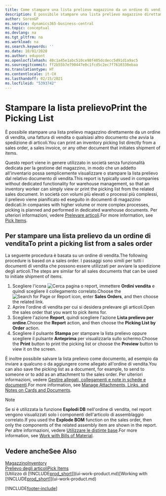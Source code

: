 ```yaml
---
title: Come stampare una lista prelievo magazzino da un ordine di vendita
description: È possibile stampare una lista prelievo magazzino direttamente da un ordine di vendita, vendite, fattura e altri documenti di vendita in uscita.
author: SorenGP
ms.service: dynamics365-business-central
ms.topic: conceptual
ms.devlang: na
ms.tgt_pltfrm: na
ms.workload: na
ms.search.keywords: ''
ms.date: 10/01/2020
ms.author: edupont
ms.openlocfilehash: 48c1a45e1abc510ce98f405dcdecc5d91d1a9ac5
ms.sourcegitcommit: ff2b55b7e790447e0c1fcd5c2ec7f7610338ebaa
ms.translationtype: HT
ms.contentlocale: it-CH
ms.lasthandoff: 02/15/2021
ms.locfileid: "5393742"
---
```

# <a name="print-the-picking-list"></a><span data-ttu-id="39c5b-103">Stampare la lista prelievo</span><span class="sxs-lookup"><span data-stu-id="39c5b-103">Print the Picking List</span></span>
<span data-ttu-id="39c5b-104">È possibile stampare una lista prelievo magazzino direttamente da un ordine di vendita, una fattura di vendita o qualsiasi altro documento che avvia la spedizione di articoli.</span><span class="sxs-lookup"><span data-stu-id="39c5b-104">You can print an inventory picking list directly from a sales order, a sales invoice, or any other document that initiates shipment of items.</span></span>

<span data-ttu-id="39c5b-105">Questo report viene in genere utilizzato in società senza funzionalità dedicata per la gestione del magazzino, in modo che un addetto all'inventario possa semplicemente visualizzare o stampare la lista prelievo dal relativo documento di vendita.</span><span class="sxs-lookup"><span data-stu-id="39c5b-105">This report is typically used in companies without dedicated functionality for warehouse management, so that an inventory worker can simply view or print the picking list from the related sales document.</span></span> <span data-ttu-id="39c5b-106">In società con volumi più elevati o processi più complessi, il prelievo viene pianificato ed eseguito in documenti di magazzino dedicati.</span><span class="sxs-lookup"><span data-stu-id="39c5b-106">In companies with higher volume or more complex processes, picking is planned and performed in dedicated warehouse documents.</span></span> <span data-ttu-id="39c5b-107">Per ulteriori informazioni, vedere [Prelevare articoli](warehouse-pick-items.md).</span><span class="sxs-lookup"><span data-stu-id="39c5b-107">For more information, see [Pick Items](warehouse-pick-items.md).</span></span>

## <a name="to-print-a-picking-list-from-a-sales-order"></a><span data-ttu-id="39c5b-108">Per stampare una lista prelievo da un ordine di vendita</span><span class="sxs-lookup"><span data-stu-id="39c5b-108">To print a picking list from a sales order</span></span>  
<span data-ttu-id="39c5b-109">La seguente procedura è basata su un ordine di vendita.</span><span class="sxs-lookup"><span data-stu-id="39c5b-109">The following procedure is based on a sales order.</span></span> <span data-ttu-id="39c5b-110">I passaggi sono simili per tutti i documenti di vendita che possono essere utilizzati per avviare la spedizione degli articoli.</span><span class="sxs-lookup"><span data-stu-id="39c5b-110">The steps are similar for all sales documents that can be used to initiate shipment of items.</span></span>

1. <span data-ttu-id="39c5b-111">Scegliere l'icona ![Cerca pagina o report](media/ui-search/search_small.png "Icona Cerca pagina o report"), immettere **Ordini vendita** e quindi scegliere il collegamento correlato.</span><span class="sxs-lookup"><span data-stu-id="39c5b-111">Choose the ![Search for Page or Report](media/ui-search/search_small.png "Search for Page or Report icon") icon, enter **Sales Orders**, and then choose the related link.</span></span>  
2. <span data-ttu-id="39c5b-112">Aprire l'ordine di vendita per cui si desidera prelevare gli articoli.</span><span class="sxs-lookup"><span data-stu-id="39c5b-112">Open the sales order that you want to pick items for.</span></span>  
3. <span data-ttu-id="39c5b-113">Scegliere l'azione **Report**, quindi scegliere l'azione **Lista prelievo per ordine**.</span><span class="sxs-lookup"><span data-stu-id="39c5b-113">Choose the **Report** action, and then choose the **Picking List by Order** action.</span></span>  
4. <span data-ttu-id="39c5b-114">Scegliere il pulsante **Stampa** per stampare la lista prelievo oppure scegliere il pulsante **Anteprima** per visualizzarla sullo schermo.</span><span class="sxs-lookup"><span data-stu-id="39c5b-114">Choose the **Print** button to print the picking list or choose the **Preview** button to view it on the screen.</span></span>

<span data-ttu-id="39c5b-115">È inoltre possibile salvare la lista prelievo come documento, ad esempio da inviare a qualcuno o da aggiungere come allegato all'ordine di vendita.</span><span class="sxs-lookup"><span data-stu-id="39c5b-115">You can also save the picking list as a document, for example, to send to someone or to add as an attachment to the sales order.</span></span> <span data-ttu-id="39c5b-116">Per ulteriori informazioni, vedere [Gestire allegati, collegamenti e note in schede e documenti](ui-how-add-link-to-record.md).</span><span class="sxs-lookup"><span data-stu-id="39c5b-116">For more information, see [Manage Attachments, Links, and Notes on Cards and Documents](ui-how-add-link-to-record.md).</span></span>

> [!NOTE]
> <span data-ttu-id="39c5b-117">Se si è utilizzata la funzione **Esplodi DB** nell'ordine di vendita, nel report vengono visualizzati solo i componenti dell'articolo di assemblaggio correlato.</span><span class="sxs-lookup"><span data-stu-id="39c5b-117">If you used the **Explode BOM** function on the sales order, then only the components of the related assembly item are shown in the report.</span></span> <span data-ttu-id="39c5b-118">Per altre informazioni, vedere [Utilizzare le distinte base](inventory-how-work-BOMs.md).</span><span class="sxs-lookup"><span data-stu-id="39c5b-118">For more information, see [Work with Bills of Material](inventory-how-work-BOMs.md).</span></span>

## <a name="see-also"></a><span data-ttu-id="39c5b-119">Vedere anche</span><span class="sxs-lookup"><span data-stu-id="39c5b-119">See Also</span></span>  
[<span data-ttu-id="39c5b-120">Magazzino</span><span class="sxs-lookup"><span data-stu-id="39c5b-120">Inventory</span></span>](inventory-manage-inventory.md)  
[<span data-ttu-id="39c5b-121">Prelievo degli articoli</span><span class="sxs-lookup"><span data-stu-id="39c5b-121">Pick Items</span></span>](warehouse-pick-items.md)  
<span data-ttu-id="39c5b-122">[Utilizzo di [!INCLUDE[prod_short](includes/prod_short.md)]](ui-work-product.md)</span><span class="sxs-lookup"><span data-stu-id="39c5b-122">[Working with [!INCLUDE[prod_short](includes/prod_short.md)]](ui-work-product.md)</span></span>   


[!INCLUDE[footer-include](includes/footer-banner.md)]
